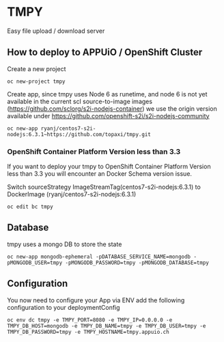 # TMPY

Easy file upload / download server

## How to deploy to APPUiO / OpenShift Cluster

Create a new project

```
oc new-project tmpy
```

Create app, since tmpy uses Node 6 as runetime, and node 6 is not yet available in the current scl source-to-image images (https://github.com/sclorg/s2i-nodejs-container) we use the origin version available under https://github.com/openshift-s2i/s2i-nodejs-community 

```
oc new-app ryanj/centos7-s2i-nodejs:6.3.1~https://github.com/topaxi/tmpy.git
```

### OpenShift Container Platform Version less than 3.3
If you want to deploy your tmpy to OpenShift Container Platform Version less than 3.3 you will encounter an Docker Schema version issue.

Switch  sourceStrategy ImageStreamTag(centos7-s2i-nodejs:6.3.1) to DockerImage (ryanj/centos7-s2i-nodejs:6.3.1) 

```
oc edit bc tmpy
```

## Database

tmpy uses a mongo DB to store the state

```
oc new-app mongodb-ephemeral -pDATABASE_SERVICE_NAME=mongodb -pMONGODB_USER=tmpy -pMONGODB_PASSWORD=tmpy -pMONGODB_DATABASE=tmpy

```

## Configuration

You now need to configure your App via ENV
add the following configuration to your deploymentConfig

```
oc env dc tmpy -e TMPY_PORT=8080 -e TMPY_IP=0.0.0.0 -e TMPY_DB_HOST=mongodb -e TMPY_DB_NAME=tmpy -e TMPY_DB_USER=tmpy -e TMPY_DB_PASSWORD=tmpy -e TMPY_HOSTNAME=tmpy.appuio.ch

```

